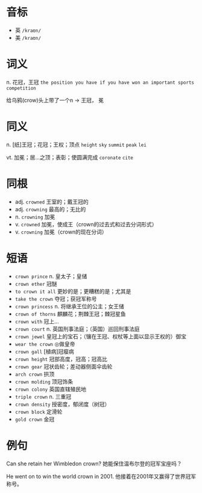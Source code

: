 # 音标

- 英 `/kraʊn/`
- 美 `/kraʊn/`

# 词义

n. 花冠，王冠
`the position you have if you have won an important sports competition`



给乌鸦(crow)头上带了一个n → 王冠， 冕

# 同义

n. [纸]王冠；花冠；王权；顶点
`height` `sky` `summit` `peak` `lei`

vt. 加冕；居…之顶；表彰；使圆满完成
`coronate` `cite`

# 同根

- adj. `crowned` 王室的；戴王冠的
- adj. `crowning` 最高的；无比的
- n. `crowning` 加冕
- v. `crowned` 加冕，使成王（crown的过去式和过去分词形式）
- v. `crowning` 加冕（crown的现在分词）

# 短语

- `crown prince` n. 皇太子；皇储
- `crown ether` 冠醚
- `to crown it all` 更妙的是；更糟糕的是；尤其是
- `take the crown` 夺冠；获冠军称号
- `crown princess` n. 将继承王位的公主；女王储
- `crown of thorns` 麒麟花；荆棘王冠；棘冠星鱼
- `crown with` 冠上…
- `crown court` n. 英国刑事法庭；（英国）巡回刑事法庭
- `crown jewel` 皇冠上的宝石；（镶在王冠、权杖等上面以显示王权的）御宝
- `wear the crown` ◎做皇帝
- `crown gall` [植病]冠瘿病
- `crown height` 冠部高度，冠高；冠高比
- `crown gear` 冠状齿轮；差动器侧面伞齿轮
- `arch crown` 拱顶
- `crown molding` 顶冠饰条
- `crown colony` 英国直辖殖民地
- `triple crown` n. 三重冠
- `crown density` 授密度，郁闭度（树冠）
- `crown block` 定滑轮
- `gold crown` 金冠

# 例句

Can she retain her Wimbledon crown?
她能保住温布尔登的冠军宝座吗？

He went on to win the world crown in 2001.
他接着在2001年又赢得了世界冠军称号。


